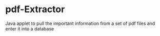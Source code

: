 # pdf-Extractor
Java applet to pull the important information from a set of pdf files and enter it into a database
